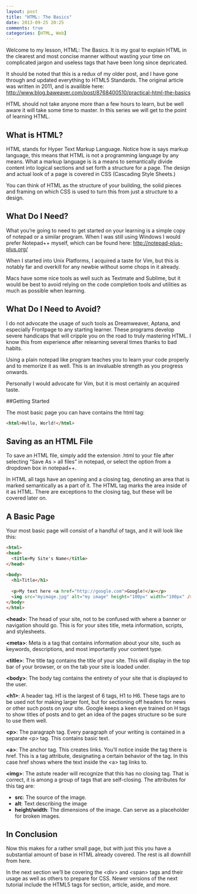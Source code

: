 ```yaml
---
layout: post
title: "HTML: The Basics"
date: 2013-09-25 20:25
comments: true
categories: [HTML, Web]
---
```


Welcome to my lesson, HTML: The Basics. It is my goal to
explain HTML in the clearest and most concise manner without wasting
your time on complicated jargon and useless tags that have been long
since depricated.

<!-- more -->

It should be noted that this is a redux of my older post, and I have
gone through and updated everything to HTML5 Standards. The original
article was written in 2011, and is availible here:
http://www.blog.baweaver.com/post/8768400510/practical-html-the-basics

HTML should not take anyone more than a few hours to learn, but be well
aware it will take some time to master. In this series we will get to
the point of learning HTML.

## What is HTML?

HTML stands for Hyper Text Markup Language. Notice how is says markup
language, this means that HTML is not a programming language by any
means. What a markup language is is a means to semantically divide
content into logical sections and set forth a structure for a page. The
design and actual look of a page is covered in CSS (Cascading Style
Sheets.)

You can think of HTML as the structure of your building, the solid
pieces and framing on which CSS is used to turn this from just a
structure to a design.

## What Do I Need?

What you’re going to need to get started on your learning is a simple
copy of notepad or a similar program. When I was still using Windows I 
would prefer Notepad++ myself, which can be found here: 
http://notepad-plus-plus.org/

When I started into Unix Platforms, I acquired a taste for Vim, but this
is notably far and overkill for any newbie without some chops in it
already.

Macs have some nice tools as well such as Textmate and Sublime, but it
would be best to avoid relying on the code completion tools and
utilities as much as possible when learning.

## What Do I Need to Avoid?

I do not advocate the usage of such tools as Dreamweaver, Aptana, and
especially Frontpage to any starting learner. These programs develop
severe handicaps that will cripple you on the road to truly mastering
HTML. I know this from experience after relearning several times thanks
to bad habits.

Using a plain notepad like program teaches you to learn your code
properly and to memorize it as well. This is an invaluable strength as
you progress onwards.

Personally I would advocate for Vim, but it is most certainly an acquired
taste.

##Getting Started

The most basic page you can have contains the html tag:

``` html The HTML Tag
<html>Hello, World!</html>
```

## Saving as an HTML File

To save an HTML file, simply add the extension .html to your file after
selecting “Save As > all files” in notepad, or select the option from a
dropdown box in notepad++.

In HTML all tags have an opening and a closing tag, denoting an area
that is marked semantically as a part of it. The HTML tag marks the area
inside of it as HTML. There are exceptions to the closing tag, but these
will be covered later on.

## A Basic Page

Your most basic page will consist of a handful of tags, and it will look
like this:

``` html A Basic Page
<html>
<head>
  <title>My Site's Name</title>
</head>
 
<body>
  <h1>Title</h1>
  
  <p>My text here <a href="http://google.com">Google!</a></p>
  <img src="myimage.jpg" alt="my image" height="100px" width="100px" />
</body>
</html>
```

**&lt;head&gt;**: The head of your site, not to be confused with where a banner or
navigation should go. This is for your sites title, meta information,
scripts, and stylesheets.

**&lt;meta&gt;**: Meta is a tag that contains information about your site, such as
keywords, descriptions, and most importantly your content type.

**&lt;title&gt;**: The title tag contains the title of your site. This will
display in the top bar of your browser, or on the tab your site is
loaded under.

**&lt;body&gt;**: The body tag contains the entirety of your site that is
displayed to the user.

**&lt;h1&gt;**: A header tag. H1 is the largest of 6 tags, H1 to H6. These tags
are to be used not for making larger font, but for sectioning off
headers for news or other such posts on your site. Google keeps a keen
eye trained on H tags to show titles of posts and to get an idea of the
pages structure so be sure to use them well.

**&lt;p&gt;**: The paragraph tag. Every paragraph of your writing is contained in
a separate &lt;p&gt; tag. This contains basic text.

**&lt;a&gt;**: The anchor tag. This creates links. You’ll notice inside the tag
there is href. This is a tag attribute, designating a certain behavior
of the tag. In this case href shows where the text inside the &lt;a&gt; tag
links to.

**&lt;img&gt;**: The astute reader will recognize that this has no closing tag.
That is correct, it is among a group of tags that are self-closing. The
attributes for this tag are:
 
  * **src**: The source of the image.
  * **alt**: Text describing the image
  * **height/width**: The dimensions of the image. Can serve as a
    placeholder for broken images. 

## In Conclusion

Now this makes for a rather small page, but with just this you have a
substantial amount of base in HTML already covered. The rest is all
downhill from here.

In the next section we’ll be covering the &lt;div&gt; and &lt;span&gt; tags and
their usage as well as others to prepare for CSS. Newer versions of the
next tutorial include the HTML5 tags for section, article, aside, and
more.
